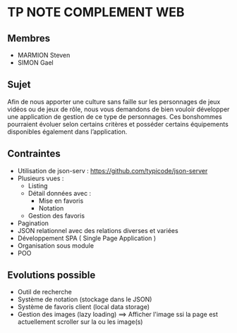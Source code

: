 # TP NOTE COMPLEMENT WEB

## Membres

- MARMION Steven
- SIMON Gael

## Sujet

Afin de nous apporter une culture sans faille sur les personnages de jeux vidéos ou de jeux de rôle, nous vous demandons de bien vouloir développer une application de 
gestion de ce type de personnages. Ces bonshommes pourraient évoluer selon certains critères et posséder certains équipements disponibles également dans l’application.

## Contraintes

- Utilisation de json-serv : <https://github.com/typicode/json-server>
- Plusieurs vues : 
  - Listing
  - Détail données avec :
    - Mise en favoris
    - Notation
  - Gestion des favoris
- Pagination
- JSON relationnel avec des relations diverses et variées
- Développement SPA ( Single Page Application )
- Organisation sous module
- POO

## Evolutions possible

- Outil de recherche
- Système de notation (stockage dans le JSON)
- Système de favoris client (local data storage)
- Gestion des images (lazy loading) ==> Afficher l'image ssi la page est actuellement scroller sur la ou les image(s)